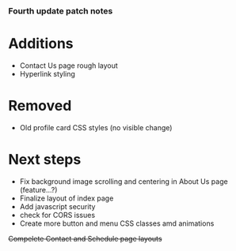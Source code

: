 ### Fourth update patch notes
# Additions
- Contact Us page rough layout
- Hyperlink styling
# Removed
- Old profile card CSS styles (no visible change)
# Next steps
- Fix background image scrolling and centering in About Us page (feature...?)
- Finalize layout of index page
- Add javascript security
- check for CORS issues
- Create more button and menu CSS classes amd animations

~~Compelete Contact and Schedule page layouts~~